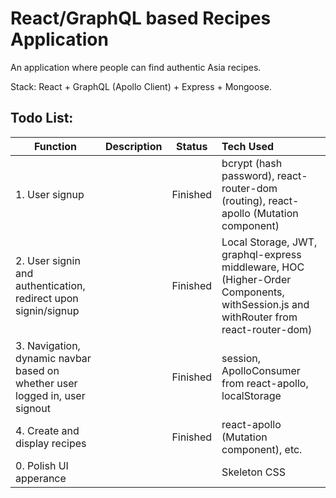 # React/GraphQL based Recipes Application

An application where people can find authentic Asia recipes. 

Stack: React + GraphQL (Apollo Client) + Express + Mongoose.

## Todo List:

| Function     | Description   | Status  | Tech Used  |
| -------------|:--------------| ------- |:----------- |
| 1. User signup |  | Finished | bcrypt (hash password), react-router-dom (routing), react-apollo (Mutation component) |
| 2. User signin and authentication, redirect upon signin/signup || Finished | Local Storage, JWT, graphql-express middleware, HOC (Higher-Order Components, withSession.js and withRouter from react-router-dom) |
| 3. Navigation, dynamic navbar based on whether user logged in, user signout || Finished | session, ApolloConsumer from react-apollo, localStorage |
| 4. Create and display recipes || Finished | react-apollo (Mutation component), etc. |
| 0. Polish UI apperance | | | Skeleton CSS |